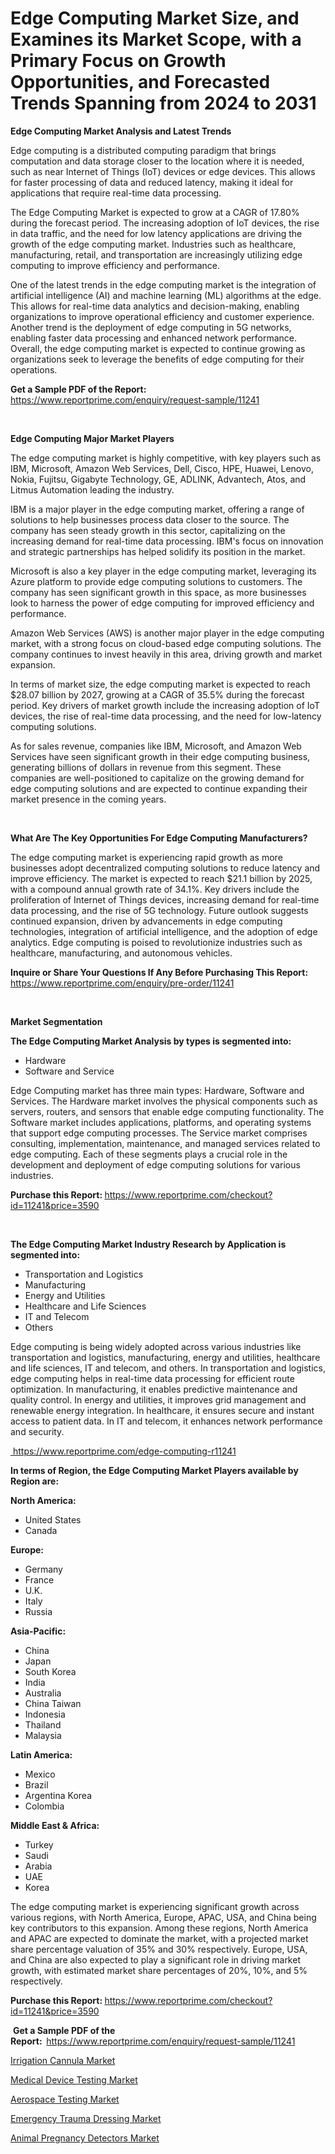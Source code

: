 <p><h1>Edge Computing Market Size, and Examines its Market Scope, with a Primary Focus on Growth Opportunities, and Forecasted Trends Spanning from 2024 to 2031</h1></p><p><strong>Edge Computing Market Analysis and Latest Trends</strong></p>
<p><p>Edge computing is a distributed computing paradigm that brings computation and data storage closer to the location where it is needed, such as near Internet of Things (IoT) devices or edge devices. This allows for faster processing of data and reduced latency, making it ideal for applications that require real-time data processing.</p><p>The Edge Computing Market is expected to grow at a CAGR of 17.80% during the forecast period. The increasing adoption of IoT devices, the rise in data traffic, and the need for low latency applications are driving the growth of the edge computing market. Industries such as healthcare, manufacturing, retail, and transportation are increasingly utilizing edge computing to improve efficiency and performance.</p><p>One of the latest trends in the edge computing market is the integration of artificial intelligence (AI) and machine learning (ML) algorithms at the edge. This allows for real-time data analytics and decision-making, enabling organizations to improve operational efficiency and customer experience. Another trend is the deployment of edge computing in 5G networks, enabling faster data processing and enhanced network performance. Overall, the edge computing market is expected to continue growing as organizations seek to leverage the benefits of edge computing for their operations.</p></p>
<p><strong>Get a Sample PDF of the Report:&nbsp;</strong> <a href="https://www.reportprime.com/enquiry/request-sample/11241">https://www.reportprime.com/enquiry/request-sample/11241</a></p>
<p>&nbsp;</p>
<p><strong>Edge Computing Major Market Players</strong></p>
<p><p>The edge computing market is highly competitive, with key players such as IBM, Microsoft, Amazon Web Services, Dell, Cisco, HPE, Huawei, Lenovo, Nokia, Fujitsu, Gigabyte Technology, GE, ADLINK, Advantech, Atos, and Litmus Automation leading the industry.</p><p>IBM is a major player in the edge computing market, offering a range of solutions to help businesses process data closer to the source. The company has seen steady growth in this sector, capitalizing on the increasing demand for real-time data processing. IBM's focus on innovation and strategic partnerships has helped solidify its position in the market.</p><p>Microsoft is also a key player in the edge computing market, leveraging its Azure platform to provide edge computing solutions to customers. The company has seen significant growth in this space, as more businesses look to harness the power of edge computing for improved efficiency and performance.</p><p>Amazon Web Services (AWS) is another major player in the edge computing market, with a strong focus on cloud-based edge computing solutions. The company continues to invest heavily in this area, driving growth and market expansion.</p><p>In terms of market size, the edge computing market is expected to reach $28.07 billion by 2027, growing at a CAGR of 35.5% during the forecast period. Key drivers of market growth include the increasing adoption of IoT devices, the rise of real-time data processing, and the need for low-latency computing solutions.</p><p>As for sales revenue, companies like IBM, Microsoft, and Amazon Web Services have seen significant growth in their edge computing business, generating billions of dollars in revenue from this segment. These companies are well-positioned to capitalize on the growing demand for edge computing solutions and are expected to continue expanding their market presence in the coming years.</p></p>
<p>&nbsp;</p>
<p><strong>What Are The Key Opportunities For Edge Computing Manufacturers?</strong></p>
<p><p>The edge computing market is experiencing rapid growth as more businesses adopt decentralized computing solutions to reduce latency and improve efficiency. The market is expected to reach $21.1 billion by 2025, with a compound annual growth rate of 34.1%. Key drivers include the proliferation of Internet of Things devices, increasing demand for real-time data processing, and the rise of 5G technology. Future outlook suggests continued expansion, driven by advancements in edge computing technologies, integration of artificial intelligence, and the adoption of edge analytics. Edge computing is poised to revolutionize industries such as healthcare, manufacturing, and autonomous vehicles.</p></p>
<p><strong>Inquire or Share Your Questions If Any Before Purchasing This Report:</strong> <a href="https://www.reportprime.com/enquiry/pre-order/11241">https://www.reportprime.com/enquiry/pre-order/11241</a></p>
<p>&nbsp;</p>
<p><strong>Market Segmentation</strong></p>
<p><strong>The Edge Computing Market Analysis by types is segmented into:</strong></p>
<p><ul><li>Hardware</li><li>Software and Service</li></ul></p>
<p><p>Edge Computing market has three main types: Hardware, Software and Services. The Hardware market involves the physical components such as servers, routers, and sensors that enable edge computing functionality. The Software market includes applications, platforms, and operating systems that support edge computing processes. The Service market comprises consulting, implementation, maintenance, and managed services related to edge computing. Each of these segments plays a crucial role in the development and deployment of edge computing solutions for various industries.</p></p>
<p><strong>Purchase this Report:&nbsp;</strong><a href="https://www.reportprime.com/checkout?id=11241&price=3590">https://www.reportprime.com/checkout?id=11241&price=3590</a></p>
<p>&nbsp;</p>
<p><strong>The Edge Computing Market Industry Research by Application is segmented into:</strong></p>
<p><ul><li>Transportation and Logistics</li><li>Manufacturing</li><li>Energy and Utilities</li><li>Healthcare and Life Sciences</li><li>IT and Telecom</li><li>Others</li></ul></p>
<p><p>Edge computing is being widely adopted across various industries like transportation and logistics, manufacturing, energy and utilities, healthcare and life sciences, IT and telecom, and others. In transportation and logistics, edge computing helps in real-time data processing for efficient route optimization. In manufacturing, it enables predictive maintenance and quality control. In energy and utilities, it improves grid management and renewable energy integration. In healthcare, it ensures secure and instant access to patient data. In IT and telecom, it enhances network performance and security.</p></p>
<p><a href="https://www.reportprime.com/edge-computing-r11241">&nbsp;https://www.reportprime.com/edge-computing-r11241</a></p>
<p><strong>In terms of Region, the Edge Computing Market Players available by Region are:</strong></p>
<p>
    <p> <strong> North America: </strong>
        <ul>
            <li>United States</li>
            <li>Canada</li>
        </ul>
        </p> 
    <p> <strong> Europe: </strong>
        <ul>
            <li>Germany</li>
            <li>France</li>
            <li>U.K.</li>
            <li>Italy</li>
            <li>Russia</li>
        </ul>
        </p> 
    <p> <strong> Asia-Pacific: </strong>
        <ul>
            <li>China</li>
            <li>Japan</li>
            <li>South Korea</li>
            <li>India</li>
            <li>Australia</li>
            <li>China Taiwan</li>
            <li>Indonesia</li>
            <li>Thailand</li>
            <li>Malaysia</li>
        </ul>
        </p> 
    <p> <strong> Latin America: </strong>
        <ul>
            <li>Mexico</li>
            <li>Brazil</li>
            <li>Argentina Korea</li>
            <li>Colombia</li>
        </ul>
        </p> 
    <p> <strong> Middle East & Africa: </strong>
        <ul>
            <li>Turkey</li>
            <li>Saudi</li>
            <li>Arabia</li>
            <li>UAE</li>
            <li>Korea</li>
        </ul>
    </p>
    </p>
<p><p>The edge computing market is experiencing significant growth across various regions, with North America, Europe, APAC, USA, and China being key contributors to this expansion. Among these regions, North America and APAC are expected to dominate the market, with a projected market share percentage valuation of 35% and 30% respectively. Europe, USA, and China are also expected to play a significant role in driving market growth, with estimated market share percentages of 20%, 10%, and 5% respectively.</p></p>
<p><strong>Purchase this Report: </strong><a href="https://www.reportprime.com/checkout?id=11241&price=3590">https://www.reportprime.com/checkout?id=11241&price=3590</a></p>
<p>&nbsp;<strong>Get a Sample PDF of the Report:&nbsp;&nbsp;</strong><a href="https://www.reportprime.com/enquiry/request-sample/11241">https://www.reportprime.com/enquiry/request-sample/11241</a></p>
<p><strong></strong></p>
<p><p><a href="https://medium.com/@henrykihn1922/exploring-irrigation-cannula-market-dynamics-revenue-analysis-and-growth-projections-in-the-0e4f75a6ff0b">Irrigation Cannula Market</a></p><p><a href="https://github.com/susanjprice2023/Market-Research-Report-List-2/blob/main/medical-device-testing-market.md">Medical Device Testing Market</a></p><p><a href="https://github.com/globismark/Market-Research-Report-List-5/blob/main/aerospace-testing-market.md">Aerospace Testing Market</a></p><p><a href="https://medium.com/@jarredmertz90/emergency-trauma-dressing-market-report-by-product-type-4-inches-6-inches-end-use-law-5539d423fe1c">Emergency Trauma Dressing Market</a></p><p><a href="https://medium.com/@daveblock38/strategic-insights-into-global-animal-pregnancy-detectors-market-trends-2024-2031-covered-in-a5d574ca2590">Animal Pregnancy Detectors Market</a></p></p>